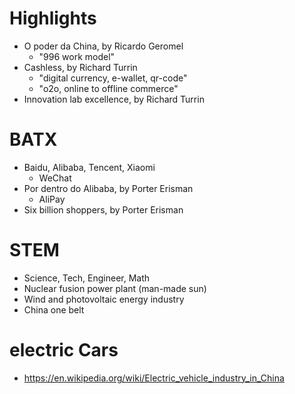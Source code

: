 # Highlights
- O poder da China, by Ricardo Geromel
    - "996 work model"
- Cashless, by Richard Turrin
    - "digital currency, e-wallet, qr-code"
    - "o2o, online to offline commerce"
- Innovation lab excellence, by Richard Turrin

# BATX
- Baidu, Alibaba, Tencent, Xiaomi
    - WeChat
- Por dentro do Alibaba, by Porter Erisman
    - AliPay
- Six billion shoppers, by Porter Erisman

# STEM 
- Science, Tech, Engineer, Math
- Nuclear fusion power plant (man-made sun)
- Wind and photovoltaic energy industry
- China one belt

# electric Cars
- https://en.wikipedia.org/wiki/Electric_vehicle_industry_in_China
